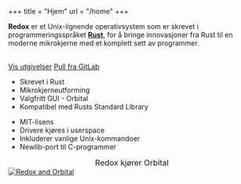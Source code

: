 +++
title = "Hjem"
url = "/home"
+++
<div class="row install-row">
  <div class="col-md-8">
    <p class="pitch">
      <b>Redox</b> er et Unix-lignende operativsystem som er skrevet i programmeringsspråket <a style="color: inherit;" href="https://www.rust-lang.org/"><b>Rust</b></a>,
      for å bringe innovasjoner fra Rust til en moderne mikrokjerne med et komplett sett av programmer.
    </p>
  </div>
  <div class="col-md-4 install-box">
    <br/>
    <a class="btn btn-primary" href="https://gitlab.redox-os.org/redox-os/redox/-/releases">Vis utgivelser</a>
    <a class="btn btn-default" href="https://gitlab.redox-os.org/redox-os/redox/">Pull fra GitLab</a>
  </div>
</div>
<div class="row features">
  <div class="col-md-6">
    <ul class="laundry-list" style="margin-bottom: 0px;">
      <li>Skrevet i Rust</li>
      <li>Mikrokjerneutforming</li>
      <li>Valgfritt GUI - Orbital</li>
      <li>Kompatibel med Rusts Standard Library</li>
    </ul>
  </div>
  <div class="col-md-6">
    <ul class="laundry-list">
      <li>MIT-lisens</li>
      <li>Drivere kjøres i userspace</li>
      <li>Inkluderer vanlige Unix-kommandoer</li>
      <li>Newlib-port til C-programmer</li>
    </ul>
  </div>
</div>
<div class="row features">
  <div class="col-sm-12">
    <div style="font-size: 16px; text-align: center;">
      Redox kjører Orbital
    </div>
    <a href="/img/redox-orbital/large.png">
      <picture>
        <source media="(min-width: 1300px)" srcset="/img/redox-orbital/large.webp" type="image/webp">
        <source media="(min-width: 640px)" srcset="/img/redox-orbital/medium.webp" type="image/webp">
        <source media="(min-width: 320px)" srcset="/img/redox-orbital/medium.webp" type="image/webp">
        <source media="(min-width: 1300px)" srcset="/img/redox-orbital/large.png" type="image/png">
        <source media="(min-width: 640px)" srcset="/img/redox-orbital/medium.png" type="image/png">
        <source media="(min-width: 320px)" srcset="/img/redox-orbital/small.png" type="image/png">
        <img src="/img/redox-orbital/medium.png" class="img-responsive" alt="Redox and Orbital">
      </picture>
    </a>
  </div>
</div>
